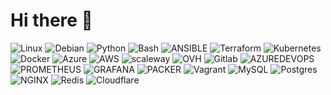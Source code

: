 # Hi there 👋
![Linux](https://img.shields.io/badge/linux-FCC624?style=for-the-badge&logo=linux&logoColor=black) ![Debian](https://img.shields.io/badge/debian-A81D33?style=for-the-badge&logo=debian&logoColor=white) ![Python](https://img.shields.io/badge/python-3670A0?style=for-the-badge&logo=python&logoColor=ffdd54) ![Bash](https://img.shields.io/badge/bash-black?style=for-the-badge&logo=gnubash&logoColor=white) ![ANSIBLE](https://img.shields.io/badge/ansible-%231A1918.svg?style=for-the-badge&logo=ansible&logoColor=white) ![Terraform](https://img.shields.io/badge/terraform-%235835CC.svg?style=for-the-badge&logo=terraform&logoColor=white)  ![Kubernetes](https://img.shields.io/badge/kubernetes-%23326ce5.svg?style=for-the-badge&logo=kubernetes&logoColor=white) ![Docker](https://img.shields.io/badge/docker-%230db7ed.svg?style=for-the-badge&logo=docker&logoColor=white)  ![Azure](https://img.shields.io/badge/azure-%230072C6.svg?style=for-the-badge&logo=microsoftazure&logoColor=white) ![AWS](https://img.shields.io/badge/AWS-%23FF9900.svg?style=for-the-badge&logo=amazon-aws&logoColor=white) ![scaleway](https://img.shields.io/badge/scaleway-4F0599?style=for-the-badge&logo=scaleway&logoColor=white) ![OVH](https://img.shields.io/badge/ovh-%23123F6D.svg?style=for-the-badge&logo=ovh&logoColor=#123F6D)  ![Gitlab](https://img.shields.io/badge/gitlab-FC6D26.svg?style=for-the-badge&logo=gitlab&logoColor=white) ![AZUREDEVOPS](https://img.shields.io/badge/azuredevops-0078D7.svg?style=for-the-badge&logo=azuredevops&logoColor=white&color=%230078D7)  ![PROMETHEUS](https://img.shields.io/badge/prometheus-E6522C.svg?style=for-the-badge&logo=prometheus&logoColor=white&color=%23E6522C) ![GRAFANA](https://img.shields.io/badge/grafana-F46800.svg?style=for-the-badge&logo=grafana&logoColor=white&color=%23F46800)  ![PACKER](https://img.shields.io/badge/packer-02A8EF.svg?style=for-the-badge&logo=packer&logoColor=white&color=%2302A8EF)   ![Vagrant](https://img.shields.io/badge/vagrant-%231563FF.svg?style=for-the-badge&logo=vagrant&logoColor=white) ![MySQL](https://img.shields.io/badge/mysql-4479A1?style=for-the-badge&logo=mysql&logoColor=white) ![Postgres](https://img.shields.io/badge/postgres-4169E1?style=for-the-badge&logo=postgresql&logoColor=white) ![NGINX](https://img.shields.io/badge/nginx-009639?style=for-the-badge&logo=nginx&logoColor=white) ![Redis](https://img.shields.io/badge/redis-DC382D?style=for-the-badge&logo=redis&logoColor=white) ![Cloudflare](https://img.shields.io/badge/cloudflare-F38020?style=for-the-badge&logo=cloudflare&logoColor=white)
